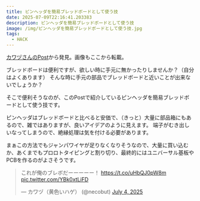 ```yaml
---
title: ピンヘッダを簡易ブレッドボードとして使う技
date: 2025-07-09T22:16:41.203383
description: ピンヘッダを簡易ブレッドボードとして使う技
image: /img/ピンヘッダを簡易ブレッドボードとして使う技.jpg
tags:
  - HACK
---
```

[カワヅさんのPost](https://x.com/necobut/status/1941088901302763911)から発見。画像もここから転載。

ブレッドボードは便利ですが、欲しい時に手元に無かったりしませんか？（自分はよくあります）
そんな時に手元の部品でブレッドボードと近いことが出来ないでしょうか？

そこで便利そうなのが、このPostで紹介しているピンヘッダを簡易ブレッドボードとして使う技です。

ピンヘッダはブレッドボードと比べると安価で、（きっと）大量に部品箱にもあるので、雑ではありますが、良いアイデアのように見えます。
端子がむき出しいなってしまうので、絶縁処理は気を付ける必要があります。

まぁこの方法でもジャンパワイヤが足りなくなりそうなので、大量に買い込むか、あくまでもプロロトタイピングと割り切り、最終的にはユニバーサル基板やPCBを作るのがよさそうです。


<blockquote class="twitter-tweet"><p lang="ja" dir="ltr">これが俺のブレボだーーーーー！ <a href="https://t.co/uHbQJ0pW8m">https://t.co/uHbQJ0pW8m</a> <a href="https://t.co/YBk0xtLiFD">pic.twitter.com/YBk0xtLiFD</a></p>&mdash; カワヅ（黄色いハゲ） (@necobut) <a href="https://twitter.com/necobut/status/1941088901302763911?ref_src=twsrc%5Etfw">July 4, 2025</a></blockquote>
<script async src="https://platform.twitter.com/widgets.js" charset="utf-8"></script>




